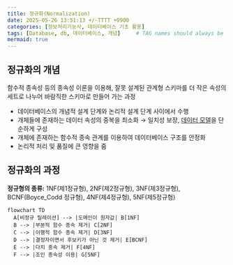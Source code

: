 ```yaml
---
title: 정규화(Normalization)
date: 2025-05-26 13:51:13 +/-TTTT +0900
categories: [정보처리기능사, 데이터베이스 기초 활용]
tags: [Database, db, 데이터베이스, 개념]     # TAG names should always be lowercase
mermaid: true
---
```


## 정규화의 개념
함수적 종속성 등의 종속성 이론을 이용해, 잘못 설계된 관계형 스키마를 더 작은 속성의 세트로 나누어 바람직한 스키마로 만들어 가는 과정
* 데이터베이스의 개념적 설계 단계와 논리적 설계 단계 사이에서 수행
* 개체들에 존재하는 데이터 속성의 중복을 최소화 → 일치성 보장, [데이터 모델](https://alder-r.github.io/posts/%EB%8D%B0%EC%9D%B4%ED%84%B0-%EB%AA%A8%EB%8D%B8/)을 단순하게 구성
* 개체에 존재하는 함수적 종속 관계를 이용하여 데이터베이스 구조를 안정화
* 논리적 처리 및 품질에 큰 영향을 줌

## 정규화의 과정
**정규형의 종류:** 1NF(제1정규형), 2NF(제2정규형), 3NF(제3정규형), BCNF(Boyce_Codd 정규형), 4NF(제4정규형), 5NF(제5정규형)

```mermaid
flowchart TD
  A[비정규 릴레이션] --> |도메인이 원자값| B[1NF]
  B --> |부분적 함수 종속 제거| C[2NF]
  C --> |이행적 함수 종속 제거| D[3NF]
  D --> |결정자이면서 후보키가 아닌 것 제거| E[BCNF]
  E --> |다치 종속 제거| F[4NF]
  F --> |조인 종속성 이용| G[5NF]
```
